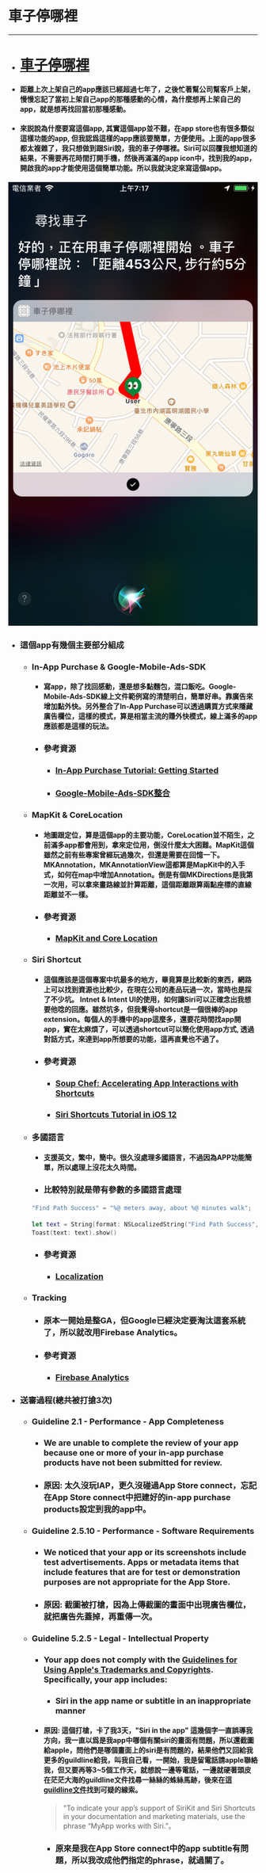 # 車子停哪裡

------

- # [車子停哪裡](https://reurl.cc/l36jv)

- #### 距離上次上架自己的app應該已經超過七年了，之後忙著幫公司幫客戶上架，慢慢忘記了當初上架自己app的那種感動的心情，為什麼想再上架自己的app，就是想再找回當初那種感動。

- #### 來説說為什麼要寫這個app, 其實這個app並不難，在app store也有很多類似這樣功能的app, 但我認爲這樣的app應該要簡單，方便使用。上面的app很多都太複雜了，我只想做到跟Siri說，我的車子停哪裡。Siri可以回覆我想知道的結果，不需要再花時間打開手機，然後再滿滿的app icon中，找到我的app，開啟我的app才能使用這個簡單功能。所以我就決定來寫這個app。

![](../.gitbook/assets/160.png)

- ### 這個app有幾個主要部分組成

  - ### **In-App Purchase & Google-Mobile-Ads-SDK**

    - #### 寫app，除了找回感動，還是想多點麵包，混口飯吃。Google-Mobile-Ads-SDK線上文件範例寫的清楚明白，簡單好串。靠廣告來增加點外快。另外整合了In-App Purchase可以透過購買方式來隱藏廣告欄位，這樣的模式，算是相當主流的賺外快模式，線上滿多的app應該都是這樣的玩法。

    - ### 參考資源

      - ### [In-App Purchase Tutorial: Getting Started](https://www.raywenderlich.com/5456-in-app-purchase-tutorial-getting-started)

      - ### [Google-Mobile-Ads-SDK整合](https://developers.google.com/admob/ios/quick-start?hl=zh-cn)

  - ### **MapKit & CoreLocation**

    - #### 地圖跟定位，算是這個app的主要功能，CoreLocation並不陌生，之前滿多app都會用到，拿來定位用，倒沒什麼太大困難。MapKit這個雖然之前有些專案曾經玩過幾次，但還是需要在回憶一下。MKAnnotation，MKAnnotationView這都算是MapKit中的入手式，如何在map中增加Annotation。倒是有個MKDirections是我第一次用，可以拿來畫路線並計算距離，這個距離跟算兩點座標的直線距離並不一樣。

    - ### 參考資源
  
      - ### [MapKit and Core Location](https://www.raywenderlich.com/9236-mapkit-and-core-location)
  
  - ### **Siri Shortcut**
  
    - #### 這個應該是這個專案中坑最多的地方，畢竟算是比較新的東西，網路上可以找到資源也比較少，在現在公司的產品玩過一次，當時也是採了不少坑。 Intnet & Intent UI的使用，如何讓Siri可以正確念出我想要他唸的回應。雖然坑多，但我覺得shortcut是一個很棒的app extension。每個人的手機中的app這麼多，還要花時間找app開app，實在太麻煩了，可以透過shortcut可以簡化使用app方式, 透過對話方式，來達到app所想要的功能，這再直覺也不過了。
  
    - ### 參考資源
  
      - ### [Soup Chef: Accelerating App Interactions with Shortcuts](https://developer.apple.com/documentation/sirikit/soup_chef_accelerating_app_interactions_with_shortcuts)
  
      - ### [Siri Shortcuts Tutorial in iOS 12](https://www.raywenderlich.com/6462-siri-shortcuts-tutorial-in-ios-12)
  
  - ### **多國語言**
  
    - #### 支援英文，繁中，簡中。很久沒處理多國語言，不過因為APP功能簡單，所以處理上沒花太久時間。
    
    - ### 比較特別就是帶有參數的多國語言處理
    
    ```Swift
    "Find Path Success" = "%@ meters away, about %@ minutes walk";
    
    let text = String(format: NSLocalizedString("Find Path Success", comment: ""), direction.1, direction.2)
    Toast(text: text).show()
    ```
    
    - ### 參考資源
    
      - ### [Localization](https://www.raywenderlich.com/5039-localization)
    
  - ### Tracking
  
    - ### 原本一開始是整GA，但Google已經決定要淘汰這套系統了，所以就改用Firebase Analytics。
  
    - ### 參考資源
  
      - ### [Firebase Analytics](https://firebase.google.com/products/analytics)
  
- ### 送審過程(總共被打搶3次)

  - ### Guideline 2.1 - Performance - App Completeness

    - ### We are unable to complete the review of your app because one or more of your in-app purchase products have not been submitted for review.

    - ### 原因: 太久沒玩IAP，更久沒碰過App Store connect，忘記在App Store connect中把建好的in-app purchase products設定到我的app中。

  - ### Guideline 2.5.10 - Performance - Software Requirements

    - ### We noticed that your app or its screenshots include test advertisements. Apps or metadata items that include features that are for test or demonstration purposes are not appropriate for the App Store.

    - ### 原因: 截圖被打槍，因為上傳截圖的畫面中出現廣告欄位，就把廣告先蓋掉，再重傳一次。

  - ### Guideline 5.2.5 - Legal - Intellectual Property

    - ### Your app does not comply with the [Guidelines for Using Apple's Trademarks and Copyrights](https://www.apple.com/legal/intellectual-property/guidelinesfor3rdparties.html). Specifically, your app includes:

      - ### Siri in the app name or subtitle in an inappropriate manner
    
    - #### 原因: 這個打槍，卡了我3天，"Siri in the app" 這幾個字一直誤導我方向，我一直以爲是我app中哪個有關siri的畫面有問題，所以還截圖給apple，問他們是哪個畫面上的siri是有問題的，結果他們又回給我更多的guildline給我，叫我自己看，一開始，我是留電話請apple聯絡我，但又要再等3~5個工作天，就想說一邊等電話，一邊就硬著頭皮在茫茫大海的guildline文件找尋一絲絲的蛛絲馬跡，後來在這[guildline文件](https://developer.apple.com/siri/style-guide/)找到可疑的線索。
    
      > "To indicate your app’s support of SiriKit and Siri Shortcuts in your documentation and marketing materials, use the phrase “MyApp works with Siri.”。 
    
      
    
      - ### 原來是我在App Store connect中的app subtitle有問題，所以我改成他們指定的phrase，就過關了。
    
    



